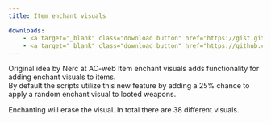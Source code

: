```yaml
---
title: Item enchant visuals

downloads:
    - <a target="_blank" class="download button" href="https://gist.github.com/Rochet2/8693564" onClick="ga('send', 'event', 'Download', 'click', 'Item enchant visuals TrinityCore');">TrinityCore</a>
    - <a target="_blank" class="download button" href="https://github.com/ElunaLuaEngine/Scripts/blob/master/Custom/Weapon%20visuals.lua" onClick="ga('send', 'event', 'Download', 'click', 'Item enchant visuals TrinityCore Lua');">Eluna Lua Engine</a>
---
```


Original idea by Nerc at AC-web
Item enchant visuals adds functionality for adding enchant visuals to items.  
By default the scripts utilize this new feature by adding a 25% chance to apply a random enchant visual to looted weapons.  

Enchanting will erase the visual. In total there are 38 different visuals.

